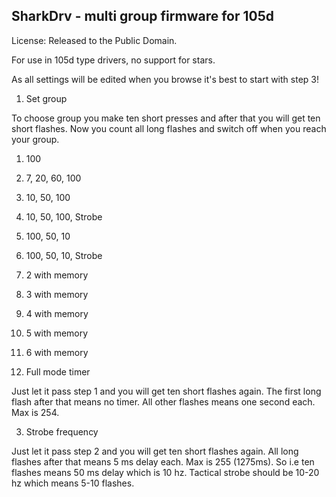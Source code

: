 SharkDrv - multi group firmware for 105d
-----------------------------------------------

License: Released to the Public Domain.

For use in 105d type drivers, no support for stars.

As all settings will be edited when you browse it's best to start with step 3!

1. Set group

 To choose group you make ten short presses and after that you will get ten short flashes.
Now you count all long flashes and switch off when you reach your group.

 1. 100
 2. 7, 20, 60, 100
 3. 10, 50, 100
 4. 10, 50, 100, Strobe
 5. 100, 50, 10
 6. 100, 50, 10, Strobe
 7. 2 with memory
 8. 3 with memory
 9. 4 with memory
 10. 5 with memory
 11. 6 with memory

2. Full mode timer

 Just let it pass step 1 and you will get ten short flashes again.
The first long flash after that means no timer. All other flashes means one second each. Max is 254.

3. Strobe frequency

 Just let it pass step 2 and you will get ten short flashes again.
All long flashes after that means 5 ms delay each. Max is 255 (1275ms).
So i.e ten flashes means 50 ms delay which is 10 hz.
Tactical strobe should be 10-20 hz which means 5-10 flashes.

